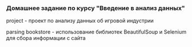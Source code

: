 ### Домашнее задание по курсу "Введение в анализ данных"
project - проект по анализу данных об игровой индустрии

parsing bookstore - использование библиотек BeautifulSoup и Selenium для сбора информации с сайта

